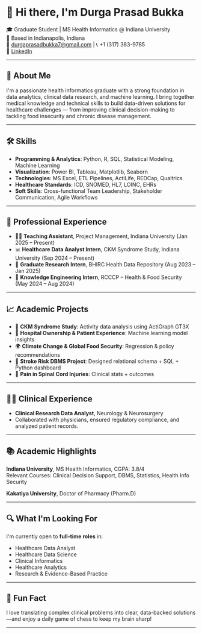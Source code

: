 # 👋 Hi there, I'm Durga Prasad Bukka

🎓 Graduate Student | MS Health Informatics @ Indiana University  
📍 Based in Indianapolis, Indiana  
📧 durgaprasadbukka7@gmail.com | 📞 +1 (317) 383-9785  
🔗 [LinkedIn](https://www.linkedin.com/in/durgaprasadbukka)  

---

## 💼 About Me

I'm a passionate health informatics graduate with a strong foundation in data analytics, clinical data research, and machine learning. I bring together medical knowledge and technical skills to build data-driven solutions for healthcare challenges — from improving clinical decision-making to tackling food insecurity and chronic disease management.

---

## 🛠️ Skills

- **Programming & Analytics**: Python, R, SQL, Statistical Modeling, Machine Learning  
- **Visualization**: Power BI, Tableau, Matplotlib, Seaborn  
- **Technologies**: MS Excel, ETL Pipelines, ActiLife, REDCap, Qualtrics  
- **Healthcare Standards**: ICD, SNOMED, HL7, LOINC, EHRs  
- **Soft Skills**: Cross-functional Team Leadership, Stakeholder Communication, Agile Workflows

---

## 🧪 Professional Experience

-  🧑‍🏫 **Teaching Assistant**, Project Management, Indiana University (Jan 2025 – Present)  
-  📊 **Healthcare Data Analyst Intern**, CKM Syndrome Study, Indiana University (Sep 2024 – Present)
- 🧠 **Graduate Research Intern**, BHIRC Health Data Repository (Aug 2023 – Jan 2025)  
- 🤝 **Knowledge Engineering Intern**, RCCCP – Health & Food Security (May 2024 – Aug 2024)
---

## 📈 Academic Projects

- 🧠 **CKM Syndrome Study**: Activity data analysis using ActiGraph GT3X  
- 🏥 **Hospital Ownership & Patient Experience**: Machine learning model insights  
- 🌍 **Climate Change & Global Food Security**: Regression & policy recommendations  
- 🧬 **Stroke Risk DBMS Project**: Designed relational schema + SQL + Python dashboard  
- 🧩 **Pain in Spinal Cord Injuries**: Clinical stats + outcomes

---

## 🧑‍🔬 Clinical Experience

- **Clinical Research Data Analyst**, Neurology & Neurosurgery  
- Collaborated with physicians, ensured regulatory compliance, and analyzed patient records.

---

## 📚 Academic Highlights

**Indiana University**, MS Health Informatics, CGPA: 3.8/4  
Relevant Courses: Clinical Decision Support, DBMS, Statistics, Health Info Security

**Kakatiya University**, Doctor of Pharmacy (Pharm.D)

---

## 🔍 What I'm Looking For

I'm currently open to **full-time roles** in:

- Healthcare Data Analyst
- Healthcare Data Science  
- Clinical Informatics  
- Healthcare Analytics  
- Research & Evidence-Based Practice  

---

## 🧠 Fun Fact

I love translating complex clinical problems into clear, data-backed solutions—and enjoy a daily game of chess to keep my brain sharp!

---
